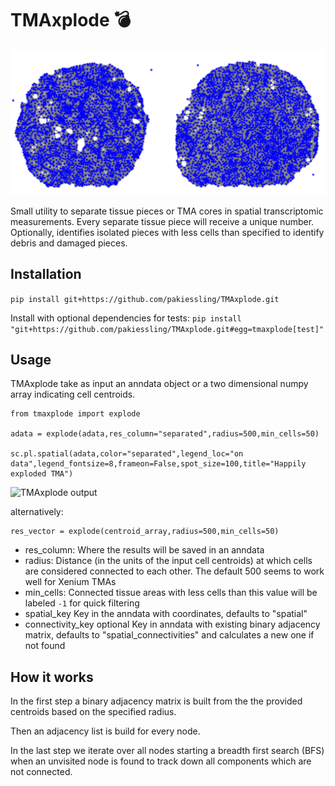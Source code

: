 # TMAxplode 💣   

![TMAxplode header](media/header.png)


Small utility to separate tissue pieces or TMA cores in spatial transcriptomic measurements. Every separate tissue piece will receive a unique number. Optionally, identifies isolated pieces with less cells than specified to identify debris and damaged pieces.

## Installation
```pip install git+https://github.com/pakiessling/TMAxplode.git```

Install with optional dependencies for tests:
```pip install "git+https://github.com/pakiessling/TMAxplode.git#egg=tmaxplode[test]"```

## Usage

TMAxplode take as input an anndata object or a two dimensional numpy array indicating cell centroids. 

```
from tmaxplode import explode

adata = explode(adata,res_column="separated",radius=500,min_cells=50)

sc.pl.spatial(adata,color="separated",legend_loc="on data",legend_fontsize=8,frameon=False,spot_size=100,title="Happily exploded TMA")
```
![TMAxplode output](media/output.png)

alternatively:
```
res_vector = explode(centroid_array,radius=500,min_cells=50)
```
* res_column: Where the results will be saved in an anndata
* radius: Distance (in the units of the input cell centroids) at which cells are considered connected to each other. The default 500 seems to work well for Xenium TMAs
* min_cells: Connected tissue areas with less cells than this value will be labeled ```-1``` for quick filtering
* spatial_key Key in the anndata with coordinates, defaults to "spatial"
* connectivity_key optional Key in anndata with existing binary adjacency matrix, defaults to "spatial_connectivities" and calculates a new one if not found

## How it works

In the first step a binary adjacency matrix is built from the the provided centroids based on the specified radius.

Then an adjacency list is build for every node.

In the last step we iterate over all nodes starting a breadth first search (BFS) when an unvisited node is found to track down all components which are not connected.